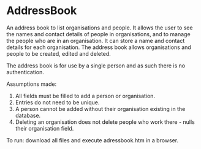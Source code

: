 # AddressBook

An address book to list organisations and people. It allows the user to see the names and contact details of people in organisations, and to manage the people who are in an organisation. It can store a name and contact details for each organisation. The address book allows organisations and people to be created, edited and deleted.

The address book is for use by a single person and as such there is no authentication.

Assumptions made:
1. All fields must be filled to add a person or organisation.
2. Entries do not need to be unique.
3. A person cannot be added without their organisation existing in the database.
4. Deleting an organisation does not delete people who work there - nulls their organisation field.

To run: download all files and execute adressbook.htm in a browser.
